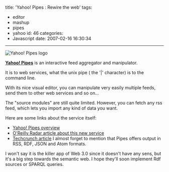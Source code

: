 title: 'Yahoo! Pipes : Rewire the web'
tags:
  - editor
  - mashup
  - pipes
  - yahoo
id: 46
categories:
  - Javascript
date: 2007-02-16 16:30:34
---

![Yahoo! Pipes logo](http://l.yimg.com/us.yimg.com/i/us/pps/logo_1.gif)

[**Yahoo! Pipes**](http://pipes.yahoo.com/ "Yahoo! Pipes") is an interactive feed aggregator and manipulator.

It is to web services, what the unix pipe  ( the '|' character) is to the command line.

With its nice visual editor, you can manipulate very easily multiple feeds, send them to other web services and so on...

The "source modules" are still quite limited. However, you can fetch any rss feed, which lets you import any kind of data you want.

Here are some links about the service itself:

*   [Yahoo! Pipes overview](http://pipes.yahoo.com/docs/overview)
*   [O'Reilly Radar article about this new service](http://radar.oreilly.com/archives/2007/02/pipes_and_filte.html)
*   [Techcrunch article](http://www.techcrunch.com/2007/02/07/yahoo-launches-pipes/)
I almost forget to mention that Pipes offers output in RSS, RDF, JSON and Atom formats.

I won't say it is the killer app of Web 3.0 since it doesn't have any sens, but it's a big step towards the semantic web. I hope they'll soon implement Rdf sources or SPARQL queries.